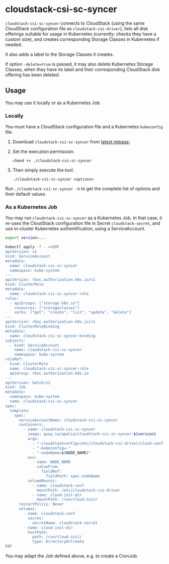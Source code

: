 # cloudstack-csi-sc-syncer

`cloudstack-csi-sc-syncer` connects to CloudStack (using the same CloudStack
configuration file as `cloudstack-csi-driver`), lists all disk offerings
suitable for usage in Kubernetes (currently: checks they have a custom size),
and creates corresponding Storage Classes in Kubernetes if needed.

It also adds a label to the Storage Classes it creates.

If option `-delete=true` is passed, it may also delete Kubernetes Storage
Classes, when they have its label and their corresponding CloudStack disk
offering has been deleted.

## Usage

You may use it locally or as a Kubernetes Job.

### Locally

You must have a CloudStack configuration file and a Kubernetes `kubeconfig`
file.

1. Download `cloudstack-csi-sc-syncer` from [latest release](https://github.com/apalia/cloudstack-csi-driver/releases/latest/);

1. Set the execution permission:

   ```
   chmod +x ./cloudstack-csi-sc-syncer
   ```

1. Then simply execute the tool:

   ```
   ./cloudstack-csi-sc-syncer <options>
   ```

Run `./cloudstack-csi-sc-syncer -h` to get the complete list of options and their default values.

### As a Kubernetes Job

You may run `cloudstack-csi-sc-syncer` as a Kubernetes Job. In that case, it
re-uses the CloudStack configuration file in Secret `cloudstack-secret`, and use
in-cluster Kubernetes authentification, using a ServiceAccount.

```sh
export version=...

kubectl apply -f - <<E0F
apiVersion: v1
kind: ServiceAccount
metadata:
  name: cloudstack-csi-sc-syncer
  namespace: kube-system
---
apiVersion: rbac.authorization.k8s.io/v1
kind: ClusterRole
metadata:
  name: cloudstack-csi-sc-syncer-role
rules:
  - apiGroups: ["storage.k8s.io"]
    resources: ["storageclasses"]
    verbs: ["get", "create", "list", "update", "delete"]
---
apiVersion: rbac.authorization.k8s.io/v1
kind: ClusterRoleBinding
metadata:
  name: cloudstack-csi-sc-syncer-binding
subjects:
  - kind: ServiceAccount
    name: cloudstack-csi-sc-syncer
    namespace: kube-system
roleRef:
  kind: ClusterRole
  name: cloudstack-csi-sc-syncer-role
  apiGroup: rbac.authorization.k8s.io
---
apiVersion: batch/v1
kind: Job
metadata:
  namespace: kube-system
  name: cloudstack-csi-sc-syncer
spec:
  template:
    spec:
      serviceAccountName: cloudstack-csi-sc-syncer
      containers:
        - name: cloudstack-csi-sc-syncer
          image: quay.io/apalia/cloudstack-csi-sc-syncer:${version}
          args:
            - "-cloudstackconfig=/etc/cloudstack-csi-driver/cloud-config"
            - "-kubeconfig=-"
            - "-nodeName=$(NODE_NAME)"
          env:
            - name: NODE_NAME
              valueFrom:
                fieldRef:
                  fieldPath: spec.nodeName
          volumeMounts:
            - name: cloudstack-conf
              mountPath: /etc/cloudstack-csi-driver
            - name: cloud-init-dir
              mountPath: /run/cloud-init/
      restartPolicy: Never
      volumes:
        - name: cloudstack-conf
          secret:
            secretName: cloudstack-secret
        - name: cloud-init-dir
          hostPath:
            path: /run/cloud-init/
            type: DirectoryOrCreate
E0F
```

You may adapt the Job defined above, e.g. to create a CronJob.
